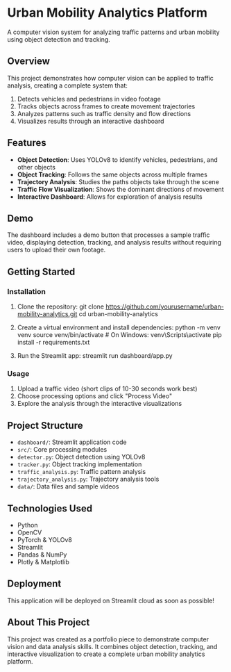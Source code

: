 # Urban Mobility Analytics Platform

A computer vision system for analyzing traffic patterns and urban mobility using object detection and tracking.

## Overview

This project demonstrates how computer vision can be applied to traffic analysis, creating a complete system that:

1. Detects vehicles and pedestrians in video footage
2. Tracks objects across frames to create movement trajectories 
3. Analyzes patterns such as traffic density and flow directions
4. Visualizes results through an interactive dashboard

## Features

- **Object Detection**: Uses YOLOv8 to identify vehicles, pedestrians, and other objects
- **Object Tracking**: Follows the same objects across multiple frames
- **Trajectory Analysis**: Studies the paths objects take through the scene
- **Traffic Flow Visualization**: Shows the dominant directions of movement
- **Interactive Dashboard**: Allows for exploration of analysis results

## Demo

The dashboard includes a demo button that processes a sample traffic video, displaying detection, tracking, and analysis results without requiring users to upload their own footage.

## Getting Started

### Installation

1. Clone the repository:
git clone https://github.com/yourusername/urban-mobility-analytics.git
cd urban-mobility-analytics

2. Create a virtual environment and install dependencies:
python -m venv venv
source venv/bin/activate  # On Windows: venv\Scripts\activate
pip install -r requirements.txt

3. Run the Streamlit app:
streamlit run dashboard/app.py

### Usage

1. Upload a traffic video (short clips of 10-30 seconds work best)
2. Choose processing options and click "Process Video"
3. Explore the analysis through the interactive visualizations

## Project Structure

- `dashboard/`: Streamlit application code
- `src/`: Core processing modules
- `detector.py`: Object detection using YOLOv8
- `tracker.py`: Object tracking implementation
- `traffic_analysis.py`: Traffic pattern analysis
- `trajectory_analysis.py`: Trajectory analysis tools
- `data/`: Data files and sample videos

## Technologies Used

- Python
- OpenCV
- PyTorch & YOLOv8
- Streamlit
- Pandas & NumPy
- Plotly & Matplotlib

## Deployment

This application will be deployed on Streamlit cloud as soon as possible!

## About This Project

This project was created as a portfolio piece to demonstrate computer vision and data analysis skills. It combines object detection, tracking, and interactive visualization to create a complete urban mobility analytics platform.
